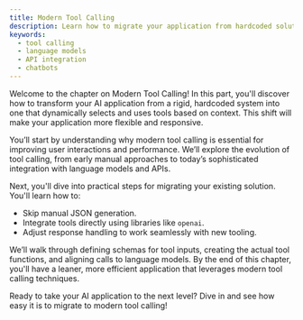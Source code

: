 ```yaml
---
title: Modern Tool Calling
description: Learn how to migrate your application from hardcoded solutions to modern tool calling for better flexibility and performance.
keywords:
  - tool calling
  - language models
  - API integration
  - chatbots
---
```


Welcome to the chapter on Modern Tool Calling! In this part, you'll discover how to transform your AI application from a rigid, hardcoded system into one that dynamically selects and uses tools based on context. This shift will make your application more flexible and responsive.

You’ll start by understanding why modern tool calling is essential for improving user interactions and performance. We’ll explore the evolution of tool calling, from early manual approaches to today’s sophisticated integration with language models and APIs. 

Next, you'll dive into practical steps for migrating your existing solution. You'll learn how to:

- Skip manual JSON generation.
- Integrate tools directly using libraries like `openai`.
- Adjust response handling to work seamlessly with new tooling.

We’ll walk through defining schemas for tool inputs, creating the actual tool functions, and aligning calls to language models. By the end of this chapter, you'll have a leaner, more efficient application that leverages modern tool calling techniques.

Ready to take your AI application to the next level? Dive in and see how easy it is to migrate to modern tool calling!